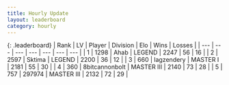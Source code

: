 ```yaml
---
title: Hourly Update
layout: leaderboard
category: hourly
---
```


{: .leaderboard}
| Rank | LV | Player | Division | Elo | Wins | Losses |
| --- | --- | --- | --- | --- | --- | --- |
| <span data-change="0">1</span> | 1298 | <span title="ID: 402846">Ahab</span> | LEGEND | <span data-change="-2">2247</span> | <span data-change="2">56</span> | <span data-change="1">16</span> |
| <span data-change="0">2</span> | 2597 | <span title="ID: 353063">Sktima</span> | LEGEND | <span data-change="0">2200</span> | <span data-change="0">36</span> | <span data-change="0">12</span> |
| <span data-change="0">3</span> | 660 | <span title="ID: 628282">lagzendery</span> | MASTER I | <span data-change="-1">2181</span> | <span data-change="1">55</span> | <span data-change="1">30</span> |
| <span data-change="0">4</span> | 360 | <span title="ID: 28271">8bitcannonbolt</span> | MASTER III | <span data-change="0">2140</span> | <span data-change="0">73</span> | <span data-change="0">28</span> |
| <span data-change="0">5</span> | 757 | <span title="ID: 544038">297974</span> | MASTER III | <span data-change="0">2132</span> | <span data-change="0">72</span> | <span data-change="0">29</span> |
